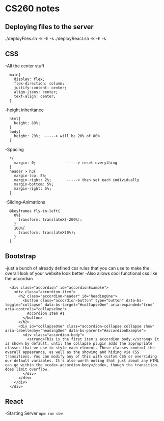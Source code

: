 # CS260 notes


## Deploying files to the server
./deployFiles.sh -k <yourpemkey> -h <yourdomain> -s <subdomain>
./deployReact.sh -k <yourpemkey> -h <yourdomain> -s <subdomain>

## CSS
-All the center stuff
```
  main{
    display: flex;
    flex-direction: column;
    justify-content: center;
    align-items: center;
    text-align: center;
  }
```
-height inheritance
```
  html{
    height: 80%;
  }
  body{
    height: 20%;  -----> will be 20% of 80%
  }
```
-Spacing
```
  *{
    margin: 0;              -----> reset everything
  }
  header > h3{
    margin-top: 5%;
    margin-right: 2%;       -----> then set each individually
    margin-bottom: 5%;
    margin-right: 5%;
  }
```
-Sliding-Animations
```
  @keyframes fly-in-left{
    0%{
      transform: translateX(-200%);
    }
    100%{
      transform: translateX(0%);
    }
  }
```


## Bootstrap
-just a bunch of already defined css rules that you can use to make the overall look of your website look better
-Also allows cool functional css like the accordian
```
  <div class="accordion" id="accordionExample">
    <div class="accordion-item">
      <h2 class="accordion-header" id="headingOne">
        <button class="accordion-button" type="button" data-bs-toggle="collapse" data-bs-target="#collapseOne" aria-expanded="true" aria-controls="collapseOne">
          Accordion Item #1
        </button>
      </h2>
      <div id="collapseOne" class="accordion-collapse collapse show" aria-labelledby="headingOne" data-bs-parent="#accordionExample">
        <div class="accordion-body">
          <strong>This is the first item's accordion body.</strong> It is shown by default, until the collapse plugin adds the appropriate classes that we use to style each element. These classes control the overall appearance, as well as the showing and hiding via CSS transitions. You can modify any of this with custom CSS or overriding our default variables. It's also worth noting that just about any HTML can go within the <code>.accordion-body</code>, though the transition does limit overflow.
        </div>
      </div>
    </div>
  </div>
```

## React
  -Starting Server
    ```npm run dev```